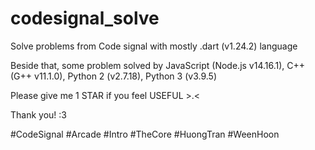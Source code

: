 # codesignal_solve
Solve problems from Code signal with mostly .dart (v1.24.2) language

Beside that, some problem solved by JavaScript (Node.js v14.16.1), C++ (G++ v11.1.0), Python 2 (v2.7.18), Python 3 (v3.9.5)

Please give me 1 STAR if you feel USEFUL >.<

Thank you! :3

#CodeSignal #Arcade #Intro #TheCore #HuongTran #WeenHoon
